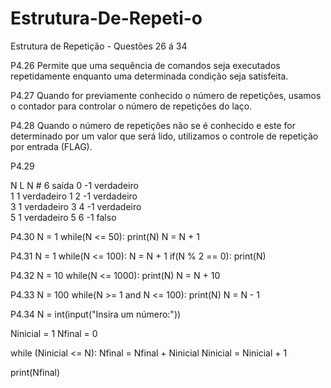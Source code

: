# Estrutura-De-Repeti-o
Estrutura de Repetição - Questões 26 á 34

P4.26
Permite que uma sequência de comandos seja executados repetidamente enquanto uma determinada condição seja satisfeita.

P4.27
Quando for previamente conhecido o número de repetições, usamos o contador para controlar o número de repetições do laço.

P4.28 
Quando o número de repetições não se é conhecido e este for determinado por um valor que será lido, utilizamos o controle de
repetição por entrada (FLAG).

P4.29

N	L	N # 6		saída 
0	-1	verdadeiro		
1	 1	verdadeiro	1
2	-1	verdadeiro	
3	 1	verdadeiro	3
4	-1	verdadeiro	
5	 1	verdadeiro	5
6	-1	falso

P4.30 
N = 1
while(N <= 50):
    print(N)
    N = N + 1

P4.31 
N = 1
while(N <= 100):
    N = N + 1
    if(N % 2 == 0):
        print(N)

P4.32 
N = 10
while(N <= 1000):
    print(N)
    N = N + 10

P4.33
N = 100
while(N >= 1 and N <= 100):
    print(N)
    N = N - 1

P4.34
N = int(input("Insira um número:"))

Ninicial = 1
Nfinal = 0

while (Ninicial <= N):
    Nfinal = Nfinal + Ninicial
    Ninicial = Ninicial + 1

print(Nfinal)  
